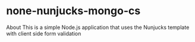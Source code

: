 # none-nunjucks-mongo-cs
  About  This is a simple Node.js application that uses the Nunjucks template with client side form validation
